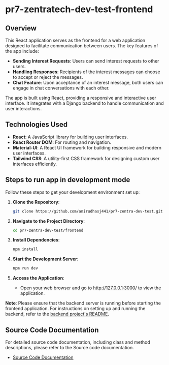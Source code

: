 # pr7-zentratech-dev-test-frontend

## Overview

This React application serves as the frontend for a web application designed to facilitate communication between users. The key features of the app include:

- **Sending Interest Requests**: Users can send interest requests to other users.
- **Handling Responses**: Recipients of the interest messages can choose to accept or reject the messages.
- **Chat Feature**: Upon acceptance of an interest message, both users can engage in chat conversations with each other.

The app is built using React, providing a responsive and interactive user interface. It integrates with a Django backend to handle communication and user interactions.

## Technologies Used

- **React**: A JavaScript library for building user interfaces.
- **React Router DOM**: For routing and navigation.
- **Material-UI**: A React UI framework for building responsive and modern user interfaces.
- **Tailwind CSS**: A utility-first CSS framework for designing custom user interfaces efficiently.


## Steps to run app in development mode

Follow these steps to get your development environment set up:


1. **Clone the Repository**:

   ```bash
   git clone https://github.com/anirudhasj441/pr7-zentra-dev-test.git
   ```

1. **Navigate to the Project Directory**:
    ```bash
    cd pr7-zentra-dev-test/frontend
    ```

1. **Install Dependencies**:
    ```bash
    npm install
    ```

1. **Start the Development Server**:
    ```bash
    npm run dev
    ```
1. **Access the Application**:
   - Open your web browser and go to http://127.0.0.1:3000/ to view the application.
     
**Note**: Please ensure that the backend server is running before starting the frontend application. For instructions on setting up and running the backend, refer to the [backend project's README](../backend/README.md).

## Source Code Documentation

For detailed source code documentation, including class and method descriptions, please refer to the Source code documentation.

- [Source Code Documentation](https://pr7-zentratech-test-frontend-doc.codingdevil.in/)
